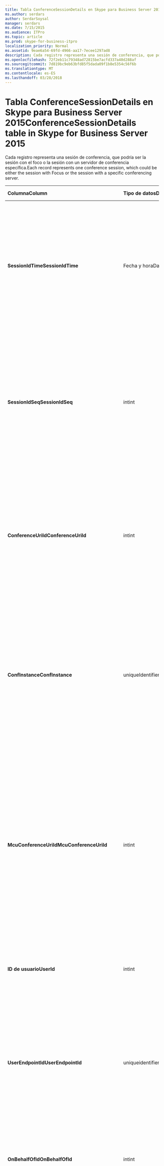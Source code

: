 ```yaml
---
title: Tabla ConferenceSessionDetails en Skype para Business Server 2015
ms.author: serdars
author: SerdarSoysal
manager: serdars
ms.date: 7/15/2015
ms.audience: ITPro
ms.topic: article
ms.prod: skype-for-business-itpro
localization_priority: Normal
ms.assetid: 9eae6a54-69fd-4966-aa17-7ecee1297ad8
description: Cada registro representa una sesión de conferencia, que podría ser la sesión con el foco o la sesión con un servidor de conferencia específica.
ms.openlocfilehash: 72f2eb11c79348ad72815be7acfd337a40d288af
ms.sourcegitcommit: 7d819bc9eb63bfd85f5dada09f1b8e5354c56f6b
ms.translationtype: MT
ms.contentlocale: es-ES
ms.lasthandoff: 03/28/2018
---
```

# <a name="conferencesessiondetails-table-in-skype-for-business-server-2015"></a><span data-ttu-id="7aaa8-103">Tabla ConferenceSessionDetails en Skype para Business Server 2015</span><span class="sxs-lookup"><span data-stu-id="7aaa8-103">ConferenceSessionDetails table in Skype for Business Server 2015</span></span>
 
<span data-ttu-id="7aaa8-104">Cada registro representa una sesión de conferencia, que podría ser la sesión con el foco o la sesión con un servidor de conferencia específica.</span><span class="sxs-lookup"><span data-stu-id="7aaa8-104">Each record represents one conference session, which could be either the session with Focus or the session with a specific conferencing server.</span></span>
  
|<span data-ttu-id="7aaa8-105">**Columna**</span><span class="sxs-lookup"><span data-stu-id="7aaa8-105">**Column**</span></span>|<span data-ttu-id="7aaa8-106">**Tipo de datos**</span><span class="sxs-lookup"><span data-stu-id="7aaa8-106">**Data Type**</span></span>|<span data-ttu-id="7aaa8-107">**Clave o índice**</span><span class="sxs-lookup"><span data-stu-id="7aaa8-107">**Key/Index**</span></span>|<span data-ttu-id="7aaa8-108">**Detalles**</span><span class="sxs-lookup"><span data-stu-id="7aaa8-108">**Details**</span></span>|
|:-----|:-----|:-----|:-----|
|<span data-ttu-id="7aaa8-109">**SessionIdTime**</span><span class="sxs-lookup"><span data-stu-id="7aaa8-109">**SessionIdTime**</span></span> <br/> |<span data-ttu-id="7aaa8-110">Fecha y hora</span><span class="sxs-lookup"><span data-stu-id="7aaa8-110">Datetime</span></span>  <br/> |<span data-ttu-id="7aaa8-111">Principal, externa</span><span class="sxs-lookup"><span data-stu-id="7aaa8-111">Primary, Foreign</span></span>  <br/> |<span data-ttu-id="7aaa8-112">Tiempo de solicitud de sesión; se utiliza junto con **SessionIdSeq** para identificar una sesión de conferencia.</span><span class="sxs-lookup"><span data-stu-id="7aaa8-112">Time of session request; used in conjunction with **SessionIdSeq** to uniquely identify a conference session.</span></span> <span data-ttu-id="7aaa8-113">Consulte la [tabla de Skype para Business Server 2015 los cuadros de diálogo](dialogs.md) para obtener más información.</span><span class="sxs-lookup"><span data-stu-id="7aaa8-113">See the [Dialogs table in Skype for Business Server 2015](dialogs.md) for more information.</span></span> <br/> |
|<span data-ttu-id="7aaa8-114">**SessionIdSeq**</span><span class="sxs-lookup"><span data-stu-id="7aaa8-114">**SessionIdSeq**</span></span> <br/> |<span data-ttu-id="7aaa8-115">int</span><span class="sxs-lookup"><span data-stu-id="7aaa8-115">int</span></span>  <br/> |<span data-ttu-id="7aaa8-116">Principal, externa</span><span class="sxs-lookup"><span data-stu-id="7aaa8-116">Primary, Foreign</span></span>  <br/> |<span data-ttu-id="7aaa8-117">Número de identificación para identificar la sesión.</span><span class="sxs-lookup"><span data-stu-id="7aaa8-117">ID number to identify the session.</span></span> <span data-ttu-id="7aaa8-118">Se utiliza junto con **SessionIdTime** para identificar una sesión de conferencia.</span><span class="sxs-lookup"><span data-stu-id="7aaa8-118">Used in conjunction with **SessionIdTime** to uniquely identify a conference session.</span></span> <span data-ttu-id="7aaa8-119">Consulte la [tabla de Skype para Business Server 2015 los cuadros de diálogo](dialogs.md) para obtener más información.</span><span class="sxs-lookup"><span data-stu-id="7aaa8-119">See the [Dialogs table in Skype for Business Server 2015](dialogs.md) for more information.</span></span> * <br/> |
|<span data-ttu-id="7aaa8-120">**ConferenceUriId**</span><span class="sxs-lookup"><span data-stu-id="7aaa8-120">**ConferenceUriId**</span></span> <br/> |<span data-ttu-id="7aaa8-121">int</span><span class="sxs-lookup"><span data-stu-id="7aaa8-121">int</span></span>  <br/> |<span data-ttu-id="7aaa8-122">Externa</span><span class="sxs-lookup"><span data-stu-id="7aaa8-122">Foreign</span></span>  <br/> |<span data-ttu-id="7aaa8-123">Conferencia de foco URI relacionados con esta sesión.</span><span class="sxs-lookup"><span data-stu-id="7aaa8-123">Focus conference URI related to this session.</span></span> <span data-ttu-id="7aaa8-124">Consulte la [tabla ConferenceUris en Skype para Business Server 2015](conferenceuris.md) para obtener más información.</span><span class="sxs-lookup"><span data-stu-id="7aaa8-124">See the [ConferenceUris table in Skype for Business Server 2015](conferenceuris.md) for more information.</span></span> <span data-ttu-id="7aaa8-125">Este identificador URI es una conferencia de foco URI.</span><span class="sxs-lookup"><span data-stu-id="7aaa8-125">This URI is a Focus-based conference URI.</span></span> <br/> |
|<span data-ttu-id="7aaa8-126">**ConfInstance**</span><span class="sxs-lookup"><span data-stu-id="7aaa8-126">**ConfInstance**</span></span> <br/> |<span data-ttu-id="7aaa8-127">uniqueIdentifier</span><span class="sxs-lookup"><span data-stu-id="7aaa8-127">uniqueIdentifier</span></span>  <br/> ||<span data-ttu-id="7aaa8-128">Identificador que distingue entre instancias de conferencias periódicas.</span><span class="sxs-lookup"><span data-stu-id="7aaa8-128">Identifier that differentiates between instances of recurring conferences.</span></span> <span data-ttu-id="7aaa8-129">Cada instancia de conferencia periódica tiene el mismo ConferenceURI pero un valor diferente de ConfInstance.</span><span class="sxs-lookup"><span data-stu-id="7aaa8-129">Each recurring conference instance has the same ConferenceURI but a different ConfInstance value.</span></span>  <br/> <span data-ttu-id="7aaa8-130">Este campo se introdujo en Microsoft Lync Server 2013.</span><span class="sxs-lookup"><span data-stu-id="7aaa8-130">This field was introduced in Microsoft Lync Server 2013.</span></span>  <br/> |
|<span data-ttu-id="7aaa8-131">**McuConferenceUriId**</span><span class="sxs-lookup"><span data-stu-id="7aaa8-131">**McuConferenceUriId**</span></span> <br/> |<span data-ttu-id="7aaa8-132">int</span><span class="sxs-lookup"><span data-stu-id="7aaa8-132">int</span></span>  <br/> |<span data-ttu-id="7aaa8-133">Externa</span><span class="sxs-lookup"><span data-stu-id="7aaa8-133">Foreign</span></span>  <br/> |<span data-ttu-id="7aaa8-134">Conferencia de Conferencing server URI relacionados con esta sesión.</span><span class="sxs-lookup"><span data-stu-id="7aaa8-134">Conferencing server conference URI related to this session.</span></span> <span data-ttu-id="7aaa8-135">Consulte la [tabla ConferenceUris en Skype para Business Server 2015](conferenceuris.md) para obtener más información.</span><span class="sxs-lookup"><span data-stu-id="7aaa8-135">See the [ConferenceUris table in Skype for Business Server 2015](conferenceuris.md) for more information.</span></span> <span data-ttu-id="7aaa8-136">Este identificador URI es la conferencia basada en servidor de conferencia URI.</span><span class="sxs-lookup"><span data-stu-id="7aaa8-136">This URI is the conferencing server-based conference URI.</span></span> <span data-ttu-id="7aaa8-137">Para la sesiones de la conferencia de foco, esta columna será null.</span><span class="sxs-lookup"><span data-stu-id="7aaa8-137">For Focus conference sessions, this column will be null.</span></span> <br/> |
|<span data-ttu-id="7aaa8-138">**ID de usuario**</span><span class="sxs-lookup"><span data-stu-id="7aaa8-138">**UserId**</span></span> <br/> |<span data-ttu-id="7aaa8-139">int</span><span class="sxs-lookup"><span data-stu-id="7aaa8-139">int</span></span>  <br/> |<span data-ttu-id="7aaa8-140">Externa</span><span class="sxs-lookup"><span data-stu-id="7aaa8-140">Foreign</span></span>  <br/> |<span data-ttu-id="7aaa8-141">ID. de un usuario en la sesión de conferencia.</span><span class="sxs-lookup"><span data-stu-id="7aaa8-141">ID of one user in the conference session.</span></span> <span data-ttu-id="7aaa8-142">Consulte la [tabla de usuarios](users.md) para obtener más información.</span><span class="sxs-lookup"><span data-stu-id="7aaa8-142">See the [Users table](users.md) for more information.</span></span> <br/> |
|<span data-ttu-id="7aaa8-143">**UserEndpointId**</span><span class="sxs-lookup"><span data-stu-id="7aaa8-143">**UserEndpointId**</span></span> <br/> |<span data-ttu-id="7aaa8-144">uniqueidentifier</span><span class="sxs-lookup"><span data-stu-id="7aaa8-144">uniqueidentifier</span></span>  <br/> ||<span data-ttu-id="7aaa8-145">Un GUID para identificar la instancia del extremo.</span><span class="sxs-lookup"><span data-stu-id="7aaa8-145">A GUID to identify the instance of endpoint.</span></span> <span data-ttu-id="7aaa8-146">Por ejemplo, si un usuario inicia sesión en diferentes equipos con la misma cuenta, a continuación, cada máquina tendrá un identificador de extremo diferente.</span><span class="sxs-lookup"><span data-stu-id="7aaa8-146">For example, if one user logs on to different machines with the same account, then each machine will have a different endpoint ID.</span></span>  <br/> |
|<span data-ttu-id="7aaa8-147">**OnBehalfOfId**</span><span class="sxs-lookup"><span data-stu-id="7aaa8-147">**OnBehalfOfId**</span></span> <br/> |<span data-ttu-id="7aaa8-148">int</span><span class="sxs-lookup"><span data-stu-id="7aaa8-148">int</span></span>  <br/> |<span data-ttu-id="7aaa8-149">Externa</span><span class="sxs-lookup"><span data-stu-id="7aaa8-149">Foreign</span></span>  <br/> |<span data-ttu-id="7aaa8-150">Indica el identificador del usuario de quién es el llamador en nombre.</span><span class="sxs-lookup"><span data-stu-id="7aaa8-150">Indicates the ID of the user of who the caller is on behalf.</span></span> <span data-ttu-id="7aaa8-151">Consulte la [tabla de usuarios](users.md) para obtener más información.</span><span class="sxs-lookup"><span data-stu-id="7aaa8-151">See the [Users table](users.md) for more information.</span></span> <br/> |
|<span data-ttu-id="7aaa8-152">**ReferredById**</span><span class="sxs-lookup"><span data-stu-id="7aaa8-152">**ReferredById**</span></span> <br/> |<span data-ttu-id="7aaa8-153">int</span><span class="sxs-lookup"><span data-stu-id="7aaa8-153">int</span></span>  <br/> |<span data-ttu-id="7aaa8-154">Externa</span><span class="sxs-lookup"><span data-stu-id="7aaa8-154">Foreign</span></span>  <br/> |<span data-ttu-id="7aaa8-155">Id. del usuario por el que se conoce la llamada.</span><span class="sxs-lookup"><span data-stu-id="7aaa8-155">ID of the user by who the call is referred.</span></span> <span data-ttu-id="7aaa8-156">Consulte la [tabla de usuarios](users.md) para obtener más información.</span><span class="sxs-lookup"><span data-stu-id="7aaa8-156">See the [Users table](users.md) for more information.</span></span> <br/> |
|<span data-ttu-id="7aaa8-157">**UserClientVersionId**</span><span class="sxs-lookup"><span data-stu-id="7aaa8-157">**UserClientVersionId**</span></span> <br/> |<span data-ttu-id="7aaa8-158">int</span><span class="sxs-lookup"><span data-stu-id="7aaa8-158">int</span></span>  <br/> |<span data-ttu-id="7aaa8-159">Externa</span><span class="sxs-lookup"><span data-stu-id="7aaa8-159">Foreign</span></span>  <br/> |<span data-ttu-id="7aaa8-160">Versión de cliente utilizada por el usuario de la conferencia.</span><span class="sxs-lookup"><span data-stu-id="7aaa8-160">Client version used by the conference user.</span></span> <span data-ttu-id="7aaa8-161">Consulte la [tabla ClientVersions en Skype para Business Server 2015](clientversions.md) para obtener más información.</span><span class="sxs-lookup"><span data-stu-id="7aaa8-161">See the [ClientVersions table in Skype for Business Server 2015](clientversions.md) for more information.</span></span> <br/> |
|<span data-ttu-id="7aaa8-162">**ConfClientVersionId**</span><span class="sxs-lookup"><span data-stu-id="7aaa8-162">**ConfClientVersionId**</span></span> <br/> |<span data-ttu-id="7aaa8-163">int</span><span class="sxs-lookup"><span data-stu-id="7aaa8-163">int</span></span>  <br/> |<span data-ttu-id="7aaa8-164">Externa</span><span class="sxs-lookup"><span data-stu-id="7aaa8-164">Foreign</span></span>  <br/> |<span data-ttu-id="7aaa8-165">Versión de cliente utilizada por el servidor de conferencia.</span><span class="sxs-lookup"><span data-stu-id="7aaa8-165">Client version used by the conference server.</span></span> <span data-ttu-id="7aaa8-166">Consulte la [tabla ClientVersions en Skype para Business Server 2015](clientversions.md) para obtener más información.</span><span class="sxs-lookup"><span data-stu-id="7aaa8-166">See the [ClientVersions table in Skype for Business Server 2015](clientversions.md) for more information.</span></span> <br/> |
|<span data-ttu-id="7aaa8-167">**ReplaceDialogIdTime**</span><span class="sxs-lookup"><span data-stu-id="7aaa8-167">**ReplaceDialogIdTime**</span></span> <br/> |<span data-ttu-id="7aaa8-168">datetime</span><span class="sxs-lookup"><span data-stu-id="7aaa8-168">datetime</span></span>  <br/> |<span data-ttu-id="7aaa8-169">Externa</span><span class="sxs-lookup"><span data-stu-id="7aaa8-169">Foreign</span></span>  <br/> |<span data-ttu-id="7aaa8-170">Número de ID para identificar el cuadro de diálogo que se ha reemplazado por la sesión actual.</span><span class="sxs-lookup"><span data-stu-id="7aaa8-170">ID number to identify the dialog which was replaced by current session.</span></span> <span data-ttu-id="7aaa8-171">Consulte la [tabla de Skype para Business Server 2015 los cuadros de diálogo](dialogs.md) para obtener más información.</span><span class="sxs-lookup"><span data-stu-id="7aaa8-171">See the [Dialogs table in Skype for Business Server 2015](dialogs.md) for more information.</span></span> <br/> |
|<span data-ttu-id="7aaa8-172">**ReplaceDialogIdSeq**</span><span class="sxs-lookup"><span data-stu-id="7aaa8-172">**ReplaceDialogIdSeq**</span></span> <br/> |<span data-ttu-id="7aaa8-173">int</span><span class="sxs-lookup"><span data-stu-id="7aaa8-173">int</span></span>  <br/> |<span data-ttu-id="7aaa8-174">Externa</span><span class="sxs-lookup"><span data-stu-id="7aaa8-174">Foreign</span></span>  <br/> |<span data-ttu-id="7aaa8-175">Número de identificación para identificar la sesión.</span><span class="sxs-lookup"><span data-stu-id="7aaa8-175">ID number to identify the session.</span></span> <span data-ttu-id="7aaa8-176">Se utiliza junto con **ReplacesDialogIdTime** para identificar una sesión que es reemplazada por esta sesión.</span><span class="sxs-lookup"><span data-stu-id="7aaa8-176">Used in conjunction with **ReplacesDialogIdTime** to uniquely identify a session that is replaced by this session.</span></span> <span data-ttu-id="7aaa8-177">Consulte la [tabla de Skype para Business Server 2015 los cuadros de diálogo](dialogs.md) para obtener más información.</span><span class="sxs-lookup"><span data-stu-id="7aaa8-177">See the [Dialogs table in Skype for Business Server 2015](dialogs.md) for more information.</span></span> <br/> |
|<span data-ttu-id="7aaa8-178">**IsStartedByConfServer**</span><span class="sxs-lookup"><span data-stu-id="7aaa8-178">**IsStartedByConfServer**</span></span> <br/> |<span data-ttu-id="7aaa8-179">bit</span><span class="sxs-lookup"><span data-stu-id="7aaa8-179">bit</span></span>  <br/> ||<span data-ttu-id="7aaa8-180">Indica si la sesión iniciada por el servidor de conferencias.</span><span class="sxs-lookup"><span data-stu-id="7aaa8-180">Indicates if the session started by the conferencing Server.</span></span>  <br/> |
|<span data-ttu-id="7aaa8-181">**IsEndedByConfServer**</span><span class="sxs-lookup"><span data-stu-id="7aaa8-181">**IsEndedByConfServer**</span></span> <br/> |<span data-ttu-id="7aaa8-182">bit</span><span class="sxs-lookup"><span data-stu-id="7aaa8-182">bit</span></span>  <br/> ||<span data-ttu-id="7aaa8-183">Indica si finalizó la sesión en el servidor de conferencia.</span><span class="sxs-lookup"><span data-stu-id="7aaa8-183">Indicates if the session ended by the conferencing server.</span></span>  <br/> |
|<span data-ttu-id="7aaa8-184">**IsUserInternal**</span><span class="sxs-lookup"><span data-stu-id="7aaa8-184">**IsUserInternal**</span></span> <br/> |<span data-ttu-id="7aaa8-185">bit</span><span class="sxs-lookup"><span data-stu-id="7aaa8-185">bit</span></span>  <br/> ||<span data-ttu-id="7aaa8-186">Si usuario ha iniciado sesión desde interna o no.</span><span class="sxs-lookup"><span data-stu-id="7aaa8-186">Whether user is logged on from internal or not.</span></span>  <br/> |
|<span data-ttu-id="7aaa8-187">**ResponseCode**</span><span class="sxs-lookup"><span data-stu-id="7aaa8-187">**ResponseCode**</span></span> <br/> |<span data-ttu-id="7aaa8-188">int</span><span class="sxs-lookup"><span data-stu-id="7aaa8-188">int</span></span>  <br/> ||<span data-ttu-id="7aaa8-189">Código de respuesta de protocolo de inicio (SIP) de sesión a la invitación de sesión.</span><span class="sxs-lookup"><span data-stu-id="7aaa8-189">Session Initiation Protocol (SIP) response code to the session invitation.</span></span> <span data-ttu-id="7aaa8-190">Normalmente, este campo se rellena con datos generados desde el mensaje de invitación inicial en la sesión.</span><span class="sxs-lookup"><span data-stu-id="7aaa8-190">This field is typically populated by data generated from the initial INVITE message in the session.</span></span> <span data-ttu-id="7aaa8-191">Si no aparece ningún mensaje de invitación se rellena el campo con la fecha y hora de la primer mensaje SIP pertinente (BYE, Cancelar, mensaje o información).</span><span class="sxs-lookup"><span data-stu-id="7aaa8-191">If there is no INVITE message then the field is populated with the date and time of the first relevant SIP message (BYE, CANCEL, MESSAGE, or INFO).</span></span>  <br/> |
|<span data-ttu-id="7aaa8-192">**DiagnosticId**</span><span class="sxs-lookup"><span data-stu-id="7aaa8-192">**DiagnosticId**</span></span> <br/> |<span data-ttu-id="7aaa8-193">int</span><span class="sxs-lookup"><span data-stu-id="7aaa8-193">int</span></span>  <br/> ||<span data-ttu-id="7aaa8-194">ID. de diagnóstico capturado de encabezado SIP.</span><span class="sxs-lookup"><span data-stu-id="7aaa8-194">Diagnostic ID captured from SIP header.</span></span>  <br/> |
|<span data-ttu-id="7aaa8-195">**ServerId**</span><span class="sxs-lookup"><span data-stu-id="7aaa8-195">**ServerId**</span></span> <br/> |<span data-ttu-id="7aaa8-196">int</span><span class="sxs-lookup"><span data-stu-id="7aaa8-196">int</span></span>  <br/> |<span data-ttu-id="7aaa8-197">Externa</span><span class="sxs-lookup"><span data-stu-id="7aaa8-197">Foreign</span></span>  <br/> |<span data-ttu-id="7aaa8-198">Id. del servidor front-end utilizado para esta sesión.</span><span class="sxs-lookup"><span data-stu-id="7aaa8-198">ID of the front-end server used for this session.</span></span> <span data-ttu-id="7aaa8-199">Consulte la [tabla de servidores](servers.md) para obtener más información.</span><span class="sxs-lookup"><span data-stu-id="7aaa8-199">See the [Servers table](servers.md) for more information.</span></span> <br/> |
|<span data-ttu-id="7aaa8-200">**PoolId**</span><span class="sxs-lookup"><span data-stu-id="7aaa8-200">**PoolId**</span></span> <br/> |<span data-ttu-id="7aaa8-201">int</span><span class="sxs-lookup"><span data-stu-id="7aaa8-201">int</span></span>  <br/> |<span data-ttu-id="7aaa8-202">Externa</span><span class="sxs-lookup"><span data-stu-id="7aaa8-202">Foreign</span></span>  <br/> |<span data-ttu-id="7aaa8-203">Id. de la agrupación en la que fue capturada la sesión.</span><span class="sxs-lookup"><span data-stu-id="7aaa8-203">ID of the pool in which the session was captured.</span></span> <span data-ttu-id="7aaa8-204">Consulte la [tabla de grupos](pools.md) para obtener más información.</span><span class="sxs-lookup"><span data-stu-id="7aaa8-204">See the [Pools table](pools.md) for more information.</span></span> <br/> |
|<span data-ttu-id="7aaa8-205">**MediationServerId**</span><span class="sxs-lookup"><span data-stu-id="7aaa8-205">**MediationServerId**</span></span> <br/> |<span data-ttu-id="7aaa8-206">int</span><span class="sxs-lookup"><span data-stu-id="7aaa8-206">int</span></span>  <br/> |<span data-ttu-id="7aaa8-207">Externa</span><span class="sxs-lookup"><span data-stu-id="7aaa8-207">Foreign</span></span>  <br/> |<span data-ttu-id="7aaa8-208">Está utilizando el servidor de mediación de la llamada.</span><span class="sxs-lookup"><span data-stu-id="7aaa8-208">The Mediation Server the call is using.</span></span> <span data-ttu-id="7aaa8-209">Consulte la [tabla de MediationServers](mediationservers.md) para obtener más información.</span><span class="sxs-lookup"><span data-stu-id="7aaa8-209">See the [MediationServers table](mediationservers.md) for more information.</span></span> <br/> |
|<span data-ttu-id="7aaa8-210">**GatewayId**</span><span class="sxs-lookup"><span data-stu-id="7aaa8-210">**GatewayId**</span></span> <br/> |<span data-ttu-id="7aaa8-211">int</span><span class="sxs-lookup"><span data-stu-id="7aaa8-211">int</span></span>  <br/> |<span data-ttu-id="7aaa8-212">Externa</span><span class="sxs-lookup"><span data-stu-id="7aaa8-212">Foreign</span></span>  <br/> |<span data-ttu-id="7aaa8-213">Utiliza la puerta de enlace la llamada.</span><span class="sxs-lookup"><span data-stu-id="7aaa8-213">The gateway the call is using.</span></span> <span data-ttu-id="7aaa8-214">Consulte la [tabla de puertas de enlace de Skype para Business Server 2015](gateways.md) para obtener más información.</span><span class="sxs-lookup"><span data-stu-id="7aaa8-214">See the [Gateways table in Skype for Business Server 2015](gateways.md) for more information.</span></span> <br/> |
|<span data-ttu-id="7aaa8-215">**EdgeServerId**</span><span class="sxs-lookup"><span data-stu-id="7aaa8-215">**EdgeServerId**</span></span> <br/> |<span data-ttu-id="7aaa8-216">int</span><span class="sxs-lookup"><span data-stu-id="7aaa8-216">int</span></span>  <br/> |<span data-ttu-id="7aaa8-217">Externa</span><span class="sxs-lookup"><span data-stu-id="7aaa8-217">Foreign</span></span>  <br/> |<span data-ttu-id="7aaa8-218">Está utilizando el servidor perimetral de la llamada.</span><span class="sxs-lookup"><span data-stu-id="7aaa8-218">The Edge Server the call is using.</span></span> <span data-ttu-id="7aaa8-219">Consulte la [tabla EdgeServers en Skype para Business Server 2015](edgeservers.md) para obtener más información.</span><span class="sxs-lookup"><span data-stu-id="7aaa8-219">See the [EdgeServers table in Skype for Business Server 2015](edgeservers.md) for more information.</span></span> <br/> |
|<span data-ttu-id="7aaa8-220">**ContentTypeId**</span><span class="sxs-lookup"><span data-stu-id="7aaa8-220">**ContentTypeId**</span></span> <br/> |<span data-ttu-id="7aaa8-221">int</span><span class="sxs-lookup"><span data-stu-id="7aaa8-221">int</span></span>  <br/> |<span data-ttu-id="7aaa8-222">Externa</span><span class="sxs-lookup"><span data-stu-id="7aaa8-222">Foreign</span></span>  <br/> |<span data-ttu-id="7aaa8-223">Tipo de contenido utilizado en la sesión.</span><span class="sxs-lookup"><span data-stu-id="7aaa8-223">Content type used in the session.</span></span> <span data-ttu-id="7aaa8-224">Consulte la [tabla de tipos de contenido en Skype para Business Server 2015](contenttypes.md) para obtener más información.</span><span class="sxs-lookup"><span data-stu-id="7aaa8-224">See the [ContentTypes table in Skype for Business Server 2015](contenttypes.md) for more information.</span></span> <br/> |
|<span data-ttu-id="7aaa8-225">**InviteTime**</span><span class="sxs-lookup"><span data-stu-id="7aaa8-225">**InviteTime**</span></span> <br/> |<span data-ttu-id="7aaa8-226">datetime</span><span class="sxs-lookup"><span data-stu-id="7aaa8-226">datetime</span></span>  <br/> ||<span data-ttu-id="7aaa8-227">La hora de la primera solicitud de invitación.</span><span class="sxs-lookup"><span data-stu-id="7aaa8-227">The time of the first INVITE request.</span></span> <span data-ttu-id="7aaa8-228">Normalmente, este campo se rellena con datos generados desde el mensaje de invitación inicial en la sesión.</span><span class="sxs-lookup"><span data-stu-id="7aaa8-228">This field is typically populated by data generated from the initial INVITE message in the session.</span></span> <span data-ttu-id="7aaa8-229">Si no aparece ningún mensaje de invitación se rellena el campo con la fecha y hora de la primer mensaje SIP pertinente (BYE, Cancelar, mensaje o información).</span><span class="sxs-lookup"><span data-stu-id="7aaa8-229">If there is no INVITE message then the field is populated with the date and time of the first relevant SIP message (BYE, CANCEL, MESSAGE, or INFO).</span></span>  <br/> |
|<span data-ttu-id="7aaa8-230">**ResponseTime**</span><span class="sxs-lookup"><span data-stu-id="7aaa8-230">**ResponseTime**</span></span> <br/> |<span data-ttu-id="7aaa8-231">datetime</span><span class="sxs-lookup"><span data-stu-id="7aaa8-231">datetime</span></span>  <br/> ||<span data-ttu-id="7aaa8-232">Hora de la primera respuesta SIP.</span><span class="sxs-lookup"><span data-stu-id="7aaa8-232">Time of the first SIP RESPONSE.</span></span> <span data-ttu-id="7aaa8-233">Normalmente, este campo se rellena con datos generados desde el mensaje de invitación inicial en la sesión.</span><span class="sxs-lookup"><span data-stu-id="7aaa8-233">This field is typically populated by data generated from the initial INVITE message in the session.</span></span> <span data-ttu-id="7aaa8-234">Si no aparece ningún mensaje de invitación se rellena el campo con la fecha y hora de la primer mensaje SIP pertinente (BYE, Cancelar, mensaje o información).</span><span class="sxs-lookup"><span data-stu-id="7aaa8-234">If there is no INVITE message then the field is populated with the date and time of the first relevant SIP message (BYE, CANCEL, MESSAGE, or INFO).</span></span>  <br/> |
|<span data-ttu-id="7aaa8-235">**SessionEndTime**</span><span class="sxs-lookup"><span data-stu-id="7aaa8-235">**SessionEndTime**</span></span> <br/> |<span data-ttu-id="7aaa8-236">datetime</span><span class="sxs-lookup"><span data-stu-id="7aaa8-236">datetime</span></span>  <br/> ||<span data-ttu-id="7aaa8-237">El tiempo cuando se termina la sesión.</span><span class="sxs-lookup"><span data-stu-id="7aaa8-237">The time when the session is ended.</span></span>  <br/> |
|<span data-ttu-id="7aaa8-238">**UriTypeId**</span><span class="sxs-lookup"><span data-stu-id="7aaa8-238">**UriTypeId**</span></span> <br/> |<span data-ttu-id="7aaa8-239">tinyint</span><span class="sxs-lookup"><span data-stu-id="7aaa8-239">tinyint</span></span>  <br/> |<span data-ttu-id="7aaa8-240">Externa</span><span class="sxs-lookup"><span data-stu-id="7aaa8-240">Foreign</span></span>  <br/> |<span data-ttu-id="7aaa8-241">Contiene el valor del tipo de URI MCU de la [tabla UriTypes](uritypes.md).</span><span class="sxs-lookup"><span data-stu-id="7aaa8-241">Contains the MCU URI type value from the [UriTypes table](uritypes.md).</span></span> <span data-ttu-id="7aaa8-242">Este campo se utiliza para mejorar el rendimiento de las consultas.</span><span class="sxs-lookup"><span data-stu-id="7aaa8-242">This field is used for improving query performance.</span></span>  <br/> <span data-ttu-id="7aaa8-243">Este campo se introdujo en Microsoft Lync Server 2013.</span><span class="sxs-lookup"><span data-stu-id="7aaa8-243">This field was introduced in Microsoft Lync Server 2013.</span></span>  <br/> |
|<span data-ttu-id="7aaa8-244">**UserFlag**</span><span class="sxs-lookup"><span data-stu-id="7aaa8-244">**UserFlag**</span></span> <br/> |<span data-ttu-id="7aaa8-245">smallint</span><span class="sxs-lookup"><span data-stu-id="7aaa8-245">smallint</span></span>  <br/> || <span data-ttu-id="7aaa8-246">Un bit establecido indica los atributos de usuario.</span><span class="sxs-lookup"><span data-stu-id="7aaa8-246">A bit set that indicates the user attributes.</span></span> <span data-ttu-id="7aaa8-247">Se enumeran las siguientes definiciones de atributo:</span><span class="sxs-lookup"><span data-stu-id="7aaa8-247">The following attribute definitions are listed:</span></span> <br/>  <span data-ttu-id="7aaa8-248">Integrado con el teléfono de escritorio - 1</span><span class="sxs-lookup"><span data-stu-id="7aaa8-248">Integrated with desktop phone - 1</span></span> <br/> |
|<span data-ttu-id="7aaa8-249">**CallFlag**</span><span class="sxs-lookup"><span data-stu-id="7aaa8-249">**CallFlag**</span></span> <br/> |<span data-ttu-id="7aaa8-250">smallint</span><span class="sxs-lookup"><span data-stu-id="7aaa8-250">smallint</span></span>  <br/> || <span data-ttu-id="7aaa8-251">Un bit establecido indica los atributos de la llamada.</span><span class="sxs-lookup"><span data-stu-id="7aaa8-251">A bit set that indicates the call attributes.</span></span> <span data-ttu-id="7aaa8-252">Se enumeran las siguientes definiciones de atributo:</span><span class="sxs-lookup"><span data-stu-id="7aaa8-252">The following attribute definitions are listed:</span></span> <br/>  <span data-ttu-id="7aaa8-253">Sesión reintentado - 1</span><span class="sxs-lookup"><span data-stu-id="7aaa8-253">Retried Session - 1</span></span> <br/> |
|<span data-ttu-id="7aaa8-254">**LastModifiedTime**</span><span class="sxs-lookup"><span data-stu-id="7aaa8-254">**LastModifiedTime**</span></span> <br/> |<span data-ttu-id="7aaa8-255">Fecha y hora</span><span class="sxs-lookup"><span data-stu-id="7aaa8-255">Datetime</span></span>  <br/> ||<span data-ttu-id="7aaa8-256">Para uso interno por el servicio de supervisión.</span><span class="sxs-lookup"><span data-stu-id="7aaa8-256">For internal use by the Monitoring service.</span></span>  <br/> <span data-ttu-id="7aaa8-257">Este campo se introdujo en Skype para Business Server 2015.</span><span class="sxs-lookup"><span data-stu-id="7aaa8-257">This field was introduced in Skype for Business Server 2015.</span></span>  <br/> |
   
<span data-ttu-id="7aaa8-258">\*Para la mayoría de las sesiones SessionIdSeq tendrá el valor 1.</span><span class="sxs-lookup"><span data-stu-id="7aaa8-258">\* For most sessions, SessionIdSeq will have the value of 1.</span></span> <span data-ttu-id="7aaa8-259">Si iniciar varias sesiones al mismo tiempo, la SessionIdSeq de uno será 1, otro 2 y así sucesivamente.</span><span class="sxs-lookup"><span data-stu-id="7aaa8-259">If multiple sessions start at exactly the same time, the SessionIdSeq for one will be 1, for another will be 2, and so on.</span></span>
  

